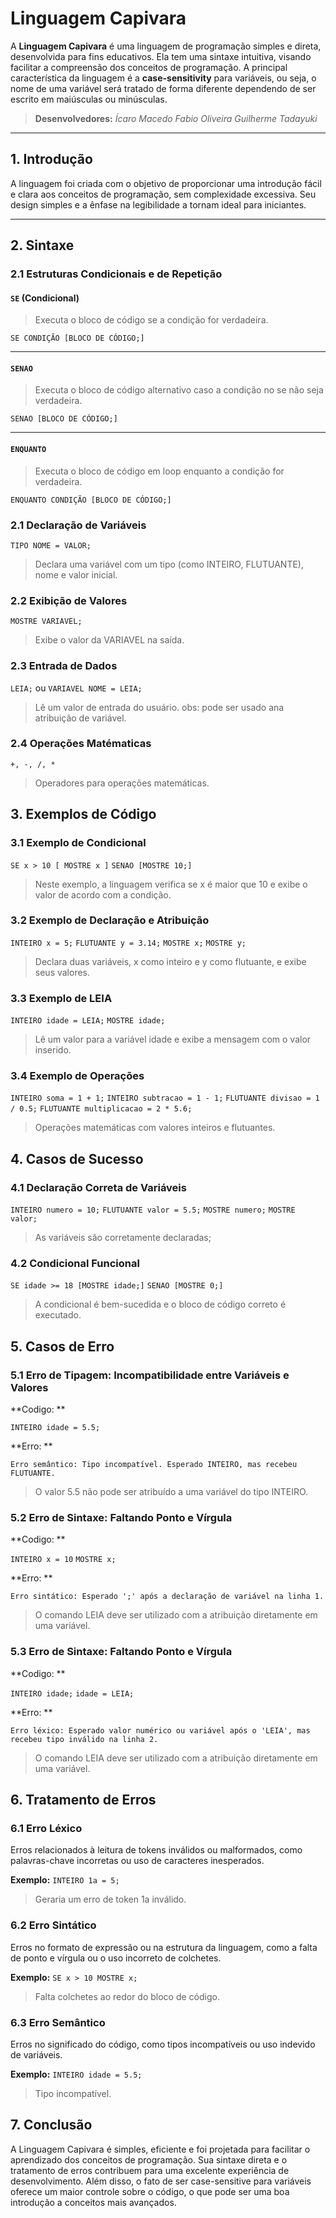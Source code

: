 # Linguagem Capivara

A **Linguagem Capivara** é uma linguagem de programação simples e direta, desenvolvida para fins educativos. Ela tem uma sintaxe intuitiva, visando facilitar a compreensão dos conceitos de programação. A principal característica da linguagem é a **case-sensitivity** para variáveis, ou seja, o nome de uma variável será tratado de forma diferente dependendo de ser escrito em maiúsculas ou minúsculas.

> **Desenvolvedores:**
*Ícaro Macedo*
*Fabio Oliveira*
*Guilherme Tadayuki*

---

## 1. Introdução

A linguagem foi criada com o objetivo de proporcionar uma introdução fácil e clara aos conceitos de programação, sem complexidade excessiva. Seu design simples e a ênfase na legibilidade a tornam ideal para iniciantes.

---

## 2. Sintaxe

### 2.1 Estruturas Condicionais e de Repetição

#### `SE` (Condicional)

> Executa o bloco de código se a condição for verdadeira.

```SE CONDIÇÃO [BLOCO DE CÓDIGO;]```

------------
#### `SENAO`
> Executa o bloco de código alternativo caso a condição no se não seja verdadeira.

```SENAO [BLOCO DE CÓDIGO;]```

------------

#### `ENQUANTO`
> Executa o bloco de código em loop enquanto a condição for verdadeira.

```ENQUANTO CONDIÇÃO [BLOCO DE CÓDIGO;]```

### 2.1 Declaração de Variáveis
```TIPO NOME = VALOR;```
> Declara uma variável com um tipo (como INTEIRO, FLUTUANTE), nome e valor inicial.

### 2.2 Exibição de Valores
```MOSTRE VARIAVEL;```
> Exibe o valor da VARIAVEL na saída.

### 2.3  Entrada de Dados
```LEIA;``` ou ```VARIAVEL NOME = LEIA;```
> Lê um valor de entrada do usuário.
obs: pode ser usado ana atribuição de variável.

### 2.4  Operações Matématicas
```+, -, /, *```
> Operadores para operações matemáticas.

## 3. Exemplos de Código

### 3.1 Exemplo de Condicional
```SE x > 10 [ MOSTRE x ]```
```SENAO [MOSTRE 10;]```
> Neste exemplo, a linguagem verifica se x é maior que 10 e exibe o valor de acordo com a condição.

### 3.2 Exemplo de Declaração e Atribuição
```INTEIRO x = 5;```
```FLUTUANTE y = 3.14;```
```MOSTRE x;```
```MOSTRE y;```
> Declara duas variáveis, x como inteiro e y como flutuante, e exibe seus valores.

### 3.3 Exemplo de LEIA
```INTEIRO idade = LEIA;```
```MOSTRE idade;```

> Lê um valor para a variável idade e exibe a mensagem com o valor inserido.

### 3.4 Exemplo de Operações
```INTEIRO soma = 1 + 1;```
```INTEIRO subtracao = 1 - 1;```
```FLUTUANTE divisao = 1 / 0.5;```
```FLUTUANTE multiplicacao = 2 * 5.6;```

> Operações matemáticas com valores inteiros e flutuantes.


## 4. Casos de Sucesso
### 4.1 Declaração Correta de Variáveis

```INTEIRO numero = 10;```
```FLUTUANTE valor = 5.5;```
```MOSTRE numero;```
```MOSTRE valor;```
> As variáveis são corretamente declaradas;

### 4.2 Condicional Funcional
```SE idade >= 18 [MOSTRE idade;]```
```SENAO [MOSTRE 0;]```
> A condicional é bem-sucedida e o bloco de código correto é executado.

## 5. Casos de Erro
### 5.1 Erro de Tipagem: Incompatibilidade entre Variáveis e Valores
**Codigo: **

```INTEIRO idade = 5.5;```

**Erro: **

```Erro semântico: Tipo incompatível. Esperado INTEIRO, mas recebeu FLUTUANTE.```
> O valor 5.5 não pode ser atribuído a uma variável do tipo INTEIRO.

### 5.2 Erro de Sintaxe: Faltando Ponto e Vírgula
**Codigo: **

```INTEIRO x = 10```
```MOSTRE x;```

**Erro: **

```Erro sintático: Esperado ';' após a declaração de variável na linha 1.```
>O comando LEIA deve ser utilizado com a atribuição diretamente em uma variável.

### 5.3 Erro de Sintaxe: Faltando Ponto e Vírgula

**Codigo: **

```INTEIRO idade;```
```idade = LEIA;```

**Erro: **

```Erro léxico: Esperado valor numérico ou variável após o 'LEIA', mas recebeu tipo inválido na linha 2.```
> O comando LEIA deve ser utilizado com a atribuição diretamente em uma variável.

## 6. Tratamento de Erros
### 6.1 Erro Léxico
Erros relacionados à leitura de tokens inválidos ou malformados, como palavras-chave incorretas ou uso de caracteres inesperados.

**Exemplo:**
```INTEIRO 1a = 5;```
> Geraria um erro de token 1a inválido.

### 6.2 Erro Sintático
Erros no formato de expressão ou na estrutura da linguagem, como a falta de ponto e vírgula ou o uso incorreto de colchetes.

**Exemplo:**
```SE x > 10 MOSTRE x;```
> Falta colchetes ao redor do bloco de código.

### 6.3 Erro Semântico
Erros no significado do código, como tipos incompatíveis ou uso indevido de variáveis.

**Exemplo:**
```INTEIRO idade = 5.5;```
> Tipo incompatível.

## 7. Conclusão
A Linguagem Capivara é simples, eficiente e foi projetada para facilitar o aprendizado dos conceitos de programação. Sua sintaxe direta e o tratamento de erros contribuem para uma excelente experiência de desenvolvimento. Além disso, o fato de ser case-sensitive para variáveis oferece um maior controle sobre o código, o que pode ser uma boa introdução a conceitos mais avançados.